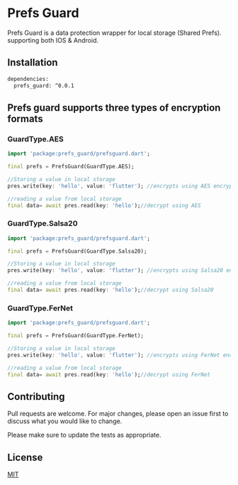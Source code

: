 # Prefs Guard

Prefs Guard is a data protection wrapper for local storage (Shared Prefs). supporting both IOS & Android.

## Installation

```bash
dependencies:
  prefs_guard: ^0.0.1
```

## Prefs guard supports three types of encryption formats

### GuardType.AES
```dart
import 'package:prefs_guard/prefsguard.dart';

final prefs = PrefsGuard(GuardType.AES);

//Storing a value in local storage 
pres.write(key: 'hello', value: 'flutter'); //encrypts using AES encryption.

//reading a value from local storage
final data= await pres.read(key: 'hello');//decrypt using AES 
```

### GuardType.Salsa20
```dart
import 'package:prefs_guard/prefsguard.dart';

final prefs = PrefsGuard(GuardType.Salsa20);

//Storing a value in local storage 
pres.write(key: 'hello', value: 'flutter'); //encrypts using Salsa20 encryption.

//reading a value from local storage
final data= await pres.read(key: 'hello');//decrypt using Salsa20 
```


### GuardType.FerNet
```dart
import 'package:prefs_guard/prefsguard.dart';

final prefs = PrefsGuard(GuardType.FerNet);

//Storing a value in local storage 
pres.write(key: 'hello', value: 'flutter'); //encrypts using FerNet encryption.

//reading a value from local storage
final data= await pres.read(key: 'hello');//decrypt using FerNet 
```


## Contributing
Pull requests are welcome. For major changes, please open an issue first to discuss what you would like to change.

Please make sure to update the tests as appropriate.

## License
[MIT](https://choosealicense.com/licenses/mit/)
